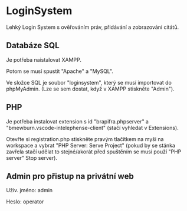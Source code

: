 # LoginSystem
Lehký Login System s ověřováním práv, přidávání a zobrazování citátů.

## Databáze SQL
Je potřeba naistalovat XAMPP.  

Potom se musí spustit "Apache" a "MySQL".  

Ve složce SQL je soubor "loginsystem", který se musí importovat do phpMyAdmin. (Lze se sem dostat, když v XAMPP stiskněte "Admin").  


## PHP
Je potřeba instalovat extension s id "brapifra.phpserver" a "bmewburn.vscode-intelephense-client" (stačí vyhledat v Extensions).  

Otevřte si registration.php stiskněte pravým tlačítkem na myši na workspace a vybrat "PHP Server: Serve Project" (pokud by se stánka zavřela stačí udělat to stejné/akorát před spuštěním se musí použí "PHP server" Stop server).

## Admin pro přistup na privátní web
Uživ. jméno: admin  

Heslo: operator
